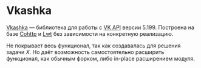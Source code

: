 # Vkashka

[Vkashka](https://github.com/dx3mod/vkashka) &mdash; библиотека для работы с 
[VK API](https://dev.vk.com/ru/reference) версии 5.199. Построена на базе 
[Cohttp](./cohttp.md) и [Lwt](../concurrency/lwt.md) без зависимости на конкретную реализацию.

Не покрывает весь функционал, так как создавалась для решения задачи *X*. Но даёт возможность 
самостоятельно расширить функционал, как обычным форком, либо in-place расширением модуля.
